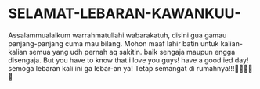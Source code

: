 # SELAMAT-LEBARAN-KAWANKUU-
Assalammualaikum warrahmatullahi wabarakatuh, disini gua gamau panjang-panjang cuma mau bilang. Mohon maaf lahir batin untuk kalian-kalian semua yang udh pernah aq sakitin. baik sengaja maupun engga disengaja. But you have to know that i love you guys! have a good ied day! semoga lebaran kali ini ga lebar-an ya! Tetap semangat di rumahnya!!!💓💓💓💓🌈
